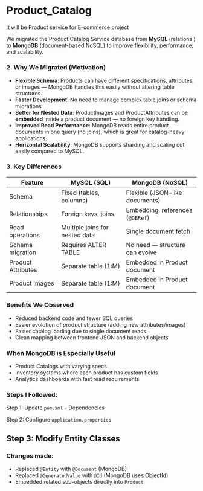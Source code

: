 # Product_Catalog

It will be Product service for E-commerce project

We migrated the Product Catalog Service database from **MySQL** (relational) to **MongoDB** (document-based NoSQL) to improve flexibility, performance, and scalability.

### **2. Why We Migrated (Motivation)**

* **Flexible Schema**: Products can have different specifications, attributes, or images — MongoDB handles this easily without altering table structures.
* **Faster Development**: No need to manage complex table joins or schema migrations.
* **Better for Nested Data**: ProductImages and ProductAttributes can be **embedded** inside a product document — no foreign key handling.
* **Improved Read Performance**: MongoDB reads entire product documents in one query (no joins), which is great for catalog-heavy applications.
* **Horizontal Scalability**: MongoDB supports sharding and scaling out easily compared to MySQL.

### **3. Key Differences**


| Feature            | MySQL (SQL)                    | MongoDB (NoSQL)                  |
| ------------------ | ------------------------------ | -------------------------------- |
| Schema             | Fixed (tables, columns)        | Flexible (JSON-like documents)   |
| Relationships      | Foreign keys, joins            | Embedding, references (`@DBRef`) |
| Read operations    | Multiple joins for nested data | Single document fetch            |
| Schema migration   | Requires ALTER TABLE           | No need — structure can evolve  |
| Product Attributes | Separate table (1:M)           | Embedded in Product document     |
| Product Images     | Separate table (1:M)           | Embedded in Product document     |

### **Benefits We Observed**

* Reduced backend code and fewer SQL queries
* Easier evolution of product structure (adding new attributes/images)
* Faster catalog loading due to single document reads
* Clean mapping between frontend JSON and backend objects

### **When MongoDB is Especially Useful**

* Product Catalogs with varying specs
* Inventory systems where each product has custom fields
* Analytics dashboards with fast read requirements


### Steps I Followed:

Step 1: Update `pom.xml` – Dependencies

Step 2: Configure `application.properties`


## Step 3: Modify Entity Classes

### Changes made:

* Replaced `@Entity` with `@Document` (MongoDB)
* Replaced `@GeneratedValue` with `@Id` (MongoDB uses ObjectId)
* Embedded related sub-objects directly into `Product`
